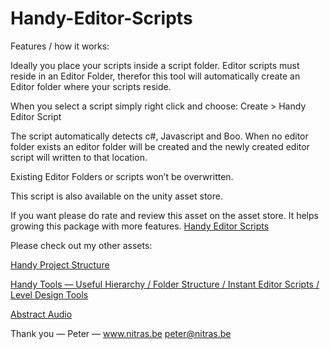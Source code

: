 # Handy-Editor-Scripts
Features / how it works:

Ideally you place your scripts inside a script folder.
Editor scripts must reside in an Editor Folder, therefor
this tool will automatically create an Editor folder where
your scripts reside.

When you select a script simply right click and choose:
Create > Handy Editor Script

The script automatically detects c#, Javascript and Boo.
When no editor folder exists an editor folder will be created
and the newly created editor script will written
to that location.

Existing Editor Folders or scripts won’t be overwritten.

This script is also available on the unity asset store.

If you want please do rate and review this asset on
the asset store. It helps growing this package with more features.
<a href="https://www.assetstore.unity3d.com/#!/content/68123?aid=1101lGsM">Handy Editor Scripts</a>

Please check out my other assets:

<a href="https://www.assetstore.unity3d.com/#!/content/68040?aid=1101lGsM">Handy Project Structure</a>

<a href="https://www.assetstore.unity3d.com/#!/content/44724?aid=1101lGsM">Handy Tools — Useful Hierarchy / Folder Structure / Instant Editor Scripts / Level Design Tools</a>

<a href="https://www.assetstore.unity3d.com/#!/content/49894?aid=1101lGsM">Abstract Audio</a>

Thank you — Peter —
www.nitras.be
peter@nitras.be
